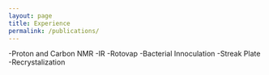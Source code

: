 ```yaml
---
layout: page
title: Experience
permalink: /publications/
---
```



-Proton and Carbon NMR
-IR
-Rotovap
-Bacterial Innoculation
-Streak Plate
-Recrystalization
